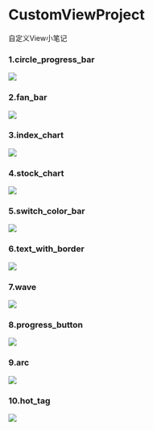 # CustomViewProject
自定义View小笔记

### 1.circle_progress_bar
![](https://github.com/CaoyangLee/CustomViewProject/blob/master/screenshort/circle_progress_bar.gif?raw=true)

### 2.fan_bar
![](https://github.com/CaoyangLee/CustomViewProject/blob/master/screenshort/fan_bar.gif?raw=true)

### 3.index_chart
![](https://github.com/CaoyangLee/CustomViewProject/blob/master/screenshort/index_chart.gif?raw=true)

### 4.stock_chart
![](https://github.com/CaoyangLee/CustomViewProject/blob/master/screenshort/stock_chart.gif?raw=true)

### 5.switch_color_bar
![](https://github.com/CaoyangLee/CustomViewProject/blob/master/screenshort/switch_color_bar.gif?raw=true)

### 6.text_with_border
![](https://github.com/CaoyangLee/CustomViewProject/blob/master/screenshort/text_with_border.jpg?raw=true)

### 7.wave
![](https://github.com/CaoyangLee/CustomViewProject/blob/master/screenshort/wave.gif?raw=true)

### 8.progress_button
![](https://github.com/CaoyangLee/CustomViewProject/blob/master/screenshort/granule.gif?raw=true)

### 9.arc
![](https://github.com/CaoyangLee/CustomViewProject/blob/master/screenshort/arc.gif?raw=true)

### 10.hot_tag
![](https://github.com/CaoyangLee/CustomViewProject/blob/master/screenshort/hot_tag.jpg?raw=true)
